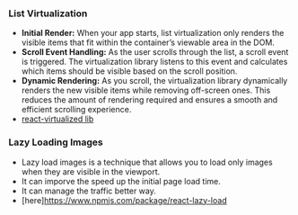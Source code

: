 ### List Virtualization
- __Initial Render:__ When your app starts, list virtualization only renders the visible items that fit within the container’s viewable area in the DOM.
- __Scroll Event Handling:__ As the user scrolls through the list, a scroll event is triggered. The virtualization library listens to this event and calculates which items should be visible based on the scroll position.
- __Dynamic Rendering:__ As you scroll, the virtualization library dynamically renders the new visible items while removing off-screen ones. This reduces the amount of rendering required and ensures a smooth and efficient scrolling experience.
- [react-virtualized lib](https://www.npmjs.com/package/react-virtualized)
  
### Lazy Loading Images
- Lazy load images is a technique that allows you to load only images when they are visible in the viewport.
- It can imporve the speed up the initial page load time.
- It can manage the traffic better way.
- [here]https://www.npmjs.com/package/react-lazy-load
